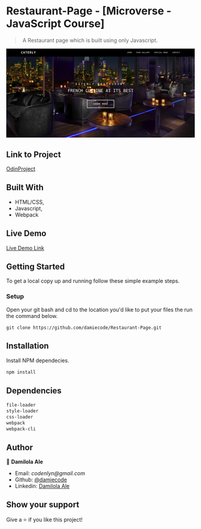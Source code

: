 # Restaurant-Page - [Microverse - JavaScript Course]

> ​  A Restaurant page which is built using only Javascript.

![screenshot](img.png )

## Link to Project
[OdinProject](https://www.theodinproject.com/courses/javascript/lessons/restaurant-page)

## Built With

- HTML/CSS,
- Javascript,
- Webpack

## Live Demo

[Live Demo Link](https://rawcdn.githack.com/damiecode/Restaurant-Page/77bf25f144f23c3e09cfadf76c6dd9d7c8c9059f/dist/index.html )


## Getting Started

To get a local copy up and running follow these simple example steps.

### Setup

Open your git bash and cd to the location you'd like to put your files the run the command below.

```console
git clone https://github.com/damiecode/Restaurant-Page.git
```

## Installation

Install NPM dependecies.

```bash
npm install
```

## Dependencies

```
file-loader
style-loader
css-loader
webpack
webpack-cli
```

## Author

👤 **Damilola Ale**

- Email: _codenlyn@gmail.com_
- Github: [@damiecode](https://github.com/damiecode)
- Linkedin: [Damilola Ale](https://linkedin.com/in/damiecode/)

## Show your support

Give a ⭐️ if you like this project!
